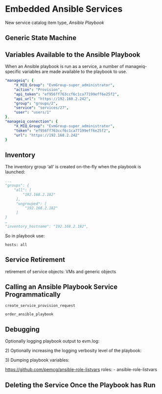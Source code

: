 # Embedded Ansible Services

New service catalog item type, *Ansible Playbook*

## Generic State Machine

## Variables Available to the Ansible Playbook

When an Ansible playbook is run as a service, a number of
manageiq-specific variables are made available to the playbook to use.

``` yaml
"manageiq": {
    "X_MIQ_Group": "EvmGroup-super_administrator",
    "action": "Provision",
    "api_token": "ef956ff763ccf6c1ca77199eff6e25f2",
    "api_url": "https://192.168.2.242",
    "group": "groups/2",
    "service": "services/27",
    "user": "users/1"
},
"manageiq_connection": {
    "X_MIQ_Group": "EvmGroup-super_administrator",
    "token": "ef956ff763ccf6c1ca77199eff6e25f2",
    "url": "https://192.168.2.242"
}
```

## Inventory

The inventory group ‘all’ is created on-the-fly when the playbook is
launched:

``` yaml
...
"groups": {
    "all": [
        "192.168.2.182"
     ],
     "ungrouped": [
         "192.168.2.182"
     ]
}
…
"inventory_hostname": "192.168.2.182",
```

So in playbook use:

    hosts: all

## Service Retirement

retirement of service objects: VMs and generic objects

## Calling an Ansible Playbook Service Programmatically

    create_service_provision_request

    order_ansible_playbook

## Debugging

Optionally logging playbook output to evm.log:

2\) Optionally increasing the logging verbosity level of the playbook:

3\) Dumping playbook variables:

<https://github.com/pemcg/ansible-role-listvars> roles: -
ansible-role-listvars

## Deleting the Service Once the Playbook has Run
